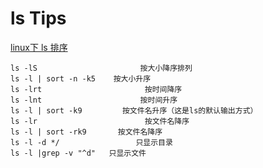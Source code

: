 # ls Tips

[ linux下 ls 排序]("http://blog.itpub.net/14184018/viewspace-772677/")

	ls -lS                       按大小降序排列
	ls -l | sort -n -k5    按大小升序
	ls -lrt                       按时间降序
	ls -lnt                      按时间升序
	ls -l | sort -k9         按文件名升序（这是ls的默认输出方式）
	ls -lr                        按文件名降序
	ls -l | sort -rk9       按文件名降序
	ls -l -d */                 只显示目录
	ls -l |grep -v "^d"   只显示文件